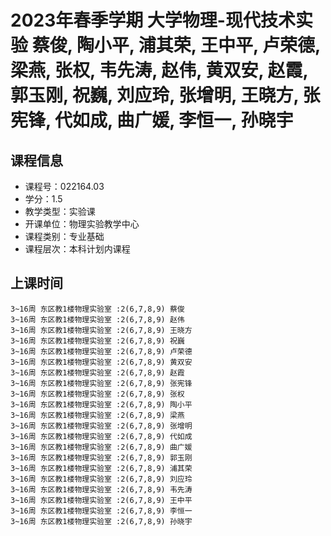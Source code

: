 # 2023年春季学期 大学物理-现代技术实验 蔡俊, 陶小平, 浦其荣, 王中平, 卢荣德, 梁燕, 张权, 韦先涛, 赵伟, 黄双安, 赵霞, 郭玉刚, 祝巍, 刘应玲, 张增明, 王晓方, 张宪锋, 代如成, 曲广媛, 李恒一, 孙晓宇






## 课程信息

- 课程号：022164.03
- 学分：1.5
- 教学类型：实验课
- 开课单位：物理实验教学中心
- 课程类别：专业基础
- 课程层次：本科计划内课程

## 上课时间

```
3~16周 东区教1楼物理实验室 :2(6,7,8,9) 蔡俊
3~16周 东区教1楼物理实验室 :2(6,7,8,9) 赵伟
3~16周 东区教1楼物理实验室 :2(6,7,8,9) 王晓方
3~16周 东区教1楼物理实验室 :2(6,7,8,9) 祝巍
3~16周 东区教1楼物理实验室 :2(6,7,8,9) 卢荣德
3~16周 东区教1楼物理实验室 :2(6,7,8,9) 黄双安
3~16周 东区教1楼物理实验室 :2(6,7,8,9) 赵霞
3~16周 东区教1楼物理实验室 :2(6,7,8,9) 张宪锋
3~16周 东区教1楼物理实验室 :2(6,7,8,9) 张权
3~16周 东区教1楼物理实验室 :2(6,7,8,9) 陶小平
3~16周 东区教1楼物理实验室 :2(6,7,8,9) 梁燕
3~16周 东区教1楼物理实验室 :2(6,7,8,9) 张增明
3~16周 东区教1楼物理实验室 :2(6,7,8,9) 代如成
3~16周 东区教1楼物理实验室 :2(6,7,8,9) 曲广媛
3~16周 东区教1楼物理实验室 :2(6,7,8,9) 郭玉刚
3~16周 东区教1楼物理实验室 :2(6,7,8,9) 浦其荣
3~16周 东区教1楼物理实验室 :2(6,7,8,9) 刘应玲
3~16周 东区教1楼物理实验室 :2(6,7,8,9) 韦先涛
3~16周 东区教1楼物理实验室 :2(6,7,8,9) 王中平
3~16周 东区教1楼物理实验室 :2(6,7,8,9) 李恒一
3~16周 东区教1楼物理实验室 :2(6,7,8,9) 孙晓宇
```

